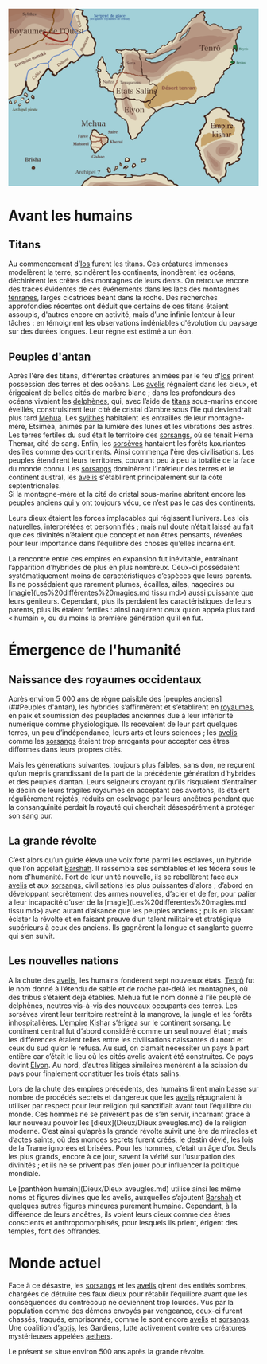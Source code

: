 
```table-of-contents
```
![carte_v2](../Illustrations/carte_v2.png)

# Avant les humains

## Titans

Au commencement d’[Ios](Dieux/Ios.md) furent les titans.
Ces créatures immenses modelèrent la terre, scindèrent les continents, inondèrent les océans, déchirèrent les crêtes des montagnes de leurs dents.
On retrouve encore des traces évidentes de ces événements dans les lacs des montagnes [tenranes](<../Nations humaines/Tenrô.md>), larges cicatrices béant dans la roche. Des recherches approfondies récentes ont déduit que certains de ces titans étaient assoupis, d'autres encore en activité, mais d’une infinie lenteur à leur tâches : en témoignent les observations indéniables d'évolution du paysage sur des durées longues.
Leur règne est estimé à un éon. 

## Peuples d'antan

Après l'ère des titans, différentes créatures animées par le feu d'[Ios](Dieux/Ios.md) prirent possession des terres et des océans. Les [avelis](<../Nations non-humaines/Avelis.md>) régnaient dans les cieux, et érigeaient de belles cités de marbre blanc ; dans les profondeurs des océans vivaient les [delphènes](<../Nations non-humaines/Delphènes.md>), qui, avec l’aide de [titans](#Titans) sous-marins encore éveillés, construisirent leur cité de cristal d’ambre sous l’île qui deviendrait plus tard [Mehua](<../Nations humaines/Mehua.md>). Les [sylithes](Sylithes.md) habitaient les entrailles de leur montagne-mère, Etsimea, animés par la lumière des lunes et les vibrations des astres. Les terres fertiles du sud était le territoire des [sorsangs](<../Nations non-humaines/Sorsangs.md>), où se tenait Hema Themar, cité de sang. Enfin, les [sorsèves](<../Nations non-humaines/Sorsèves.md>) hantaient les forêts luxuriantes des îles comme des continents.
Ainsi commença l'ère des civilisations.
Les peuples étendirent leurs territoires, couvrant peu à peu la totalité de la face du monde connu.
Les [sorsangs](<../Nations non-humaines/Sorsangs.md>) dominèrent l’intérieur des terres et le continent austral, les [avelis](<../Nations non-humaines/Avelis.md>) s'établirent principalement sur la côte septentrionales.   
Si la montagne-mère et la cité de cristal sous-marine abritent encore les peuples anciens qui y ont toujours vécu, ce n’est pas le cas des continents. 
 
Leurs dieux étaient les forces implacables qui régissent l’univers. Les lois naturelles, interprétées et personnifiés ; mais nul doute n’était laissé au fait que ces divinités n’étaient que concept et non êtres pensants, révérées pour leur importance dans l’équilibre des choses qu’elles incarnaient.

La rencontre entre ces empires en expansion fut inévitable, entraînant l’apparition d’hybrides de plus en plus nombreux. Ceux-ci possédaient systématiquement moins de caractéristiques d’espèces que leurs parents. Ils ne possédaient que rarement plumes, écailles, ailes, nageoires ou [magie](Les%20différentes%20magies.md tissu.md>) aussi puissante que leurs géniteurs. Cependant, plus ils perdaient les caractéristiques de leurs parents, plus ils étaient fertiles : ainsi naquirent ceux qu’on appela plus tard « humain », ou du moins la première génération qu’il en fut.

#  Émergence de l'humanité

## Naissance des royaumes occidentaux

Après environ 5 000 ans de règne paisible des [peuples anciens](##Peuples d'antan), les hybrides s’affirmèrent et s’établirent en [royaumes](<../Nations humaines/Royaumes occidentaux.md>), en paix et soumission des peuplades anciennes due à leur infériorité numérique comme physiologique. Ils recevaient de leur part quelques terres, un peu d’indépendance, leurs arts et leurs sciences ; les [avelis](<../Nations non-humaines/Avelis.md>) comme les [sorsangs](<../Nations non-humaines/Sorsangs.md>) étaient trop arrogants pour accepter ces êtres difformes dans leurs propres cités.

Mais les générations suivantes, toujours plus faibles, sans don, ne reçurent qu’un mépris grandissant de la part de la précédente génération d’hybrides et des peuples d’antan. Leurs seigneurs croyant qu’ils risquaient d’entraîner le déclin de leurs fragiles royaumes en acceptant ces avortons, ils étaient régulièrement rejetés, réduits en esclavage par leurs ancêtres pendant que la consanguinité perdait la royauté qui cherchait désespérément à protéger son sang pur.

## La grande révolte

C’est alors qu’un guide éleva une voix forte parmi les esclaves, un hybride que l'on appelait [Barshah](Dieux/Barshah.md). Il rassembla ses semblables et les fédéra sous le nom d'humanité. Fort de leur unité nouvelle, ils se rebellèrent face aux [avelis](<../Nations non-humaines/Avelis.md>) et aux [sorsangs](<../Nations non-humaines/Sorsangs.md>), civilisations les plus puissantes d'alors ; d’abord en développant secrètement des armes nouvelles, d’acier et de fer, pour palier à leur incapacité d’user de la [magie](Les%20différentes%20magies.md tissu.md>) avec autant d’aisance que les peuples anciens ; puis en laissant éclater la révolte et en faisant preuve d’un talent militaire et stratégique supérieurs à ceux des anciens. Ils gagnèrent la longue et sanglante guerre qui s’en suivit.
## Les nouvelles nations

A la chute des [avelis](<../Nations non-humaines/Avelis.md>), les humains fondèrent sept nouveaux états. [Tenrô](<../Nations humaines/Tenrô.md>) fut le nom donné à l’étendu de sable et de roche par-delà les montagnes, où des tribus s’étaient déjà établies. Mehua fut le nom donné à l’île peuplé de delphènes, neutres vis-à-vis des nouveaux occupants des terres. Les sorsèves virent leur territoire restreint à la mangrove, la jungle et les forêts inhospitalières. L’[empire Kishar](<../Nations humaines/Empire Kishar.md>) s’érigea sur le continent sorsang. Le continent central fut d’abord considéré comme un seul nouvel état ; mais les différences étaient telles entre les civilisations naissantes du nord et ceux du sud qu’on le refusa. Au sud, on clamait nécessiter un pays à part entière car c’était le lieu où les cités avelis avaient été construites. Ce pays devint [Elyon](<../Nations humaines/Elyon.md>). Au nord, d’autres litiges similaires menèrent à la scission du pays pour finalement constituer les trois états salins.

Lors de la chute des empires précédents, des humains firent main basse sur nombre de procédés secrets et dangereux que les [avelis](<../Nations non-humaines/Avelis.md>) répugnaient à utiliser par respect pour leur religion qui sanctifiait avant tout l’équilibre du monde. Ces hommes ne se privèrent pas de s’en servir, incarnant grâce à leur nouveau pouvoir les [dieux](Dieux/Dieux aveugles.md) de la religion moderne. C’est ainsi qu’après la grande révolte suivit une ère de miracles et d’actes saints, où des mondes secrets furent créés, le destin dévié, les lois de la Trame ignorées et brisées. Pour les hommes, c’était un âge d’or. Seuls les plus grands, encore à ce jour, savent la vérité sur l’usurpation des divinités ; et ils ne se privent pas d’en jouer pour influencer la politique mondiale.

Le [panthéon humain](Dieux/Dieux aveugles.md) utilise ainsi les même noms et figures divines que les avelis, auxquelles s’ajoutent [Barshah](Dieux/Barshah.md) et quelques autres figures mineures purement humaine. Cependant, à la différence de leurs ancêtres, ils voient leurs dieux comme des êtres conscients et anthropomorphisés, pour lesquels ils prient, érigent des temples, font des offrandes.
# Monde actuel

Face à ce désastre, les [sorsangs](Sorsangs) et les [avelis](<../Nations non-humaines/Avelis.md>) qirent des entités sombres, chargées de détruire ces faux dieux pour rétablir l’équilibre avant que les conséquences du contrecoup ne deviennent trop lourdes. Vus par la population comme des démons envoyés par vengeance, ceux-ci furent chassés, traqués, emprisonnés, comme le sont encore [avelis](<../Nations non-humaines/Avelis.md>) et [sorsangs](Sorsangs). Une coalition d’[aptis](<Magie/Aptis.md>), les Gardiens, lutte activement contre ces créatures mystérieuses appelées [aethers](<../Bestiaire/Aethers.md>).

Le présent se situe environ 500 ans après la grande révolte.

